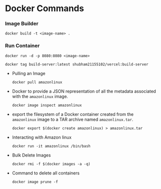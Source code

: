 # Docker Commands

### Image Builder

```shell
docker build -t <image-name> .
```

### Run Container

```shell
docker run -d -p 8080:8080 <image-name>
```

```shell
docker tag build-server:latest shubham21155102/vercel:build-server
```

- Pulling an Image

  ```shell
  docker pull amazonlinux
  ```

- Docker to provide a JSON representation of all the metadata associated with the `amazonlinux` image.

  ```shell
  docker image inspect amazonlinux
  ```

- export the filesystem of a Docker container created from the `amazonlinux` image to a TAR archive named `amazonlinux.tar`.

  ```shell
  docker export $(docker create amazonlinux) > amazonlinux.tar
  ```

- Interacting with Amazon linux

  ```shell
  docker run -it amazonlinux /bin/bash
  ```

- Bulk Delete Images

  ```shell
  docker rmi -f $(docker images -a -q)
  ```

- Command to delete all containers

  ```shell
  docker image prune -f
  ```
